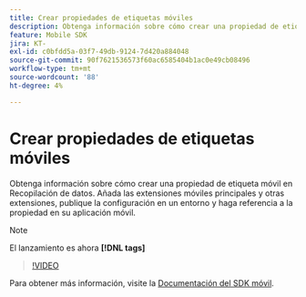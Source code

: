```yaml
---
title: Crear propiedades de etiquetas móviles
description: Obtenga información sobre cómo crear una propiedad de etiqueta móvil en Recopilación de datos. Añada las extensiones móviles principales y otras extensiones, publique la configuración en un entorno y haga referencia a la propiedad en su aplicación móvil.
feature: Mobile SDK
jira: KT-
exl-id: c0bfdd5a-03f7-49db-9124-7d420a884048
source-git-commit: 90f7621536573f60ac6585404b1ac0e49cb08496
workflow-type: tm+mt
source-wordcount: '88'
ht-degree: 4%

---
```


# Crear propiedades de etiquetas móviles

Obtenga información sobre cómo crear una propiedad de etiqueta móvil en Recopilación de datos. Añada las extensiones móviles principales y otras extensiones, publique la configuración en un entorno y haga referencia a la propiedad en su aplicación móvil.

>[!NOTE]
>
> El lanzamiento es ahora **[!DNL tags]**

>[!VIDEO](https://video.tv.adobe.com/v/26264/?quality=12&learn=on)

Para obtener más información, visite la [Documentación del SDK móvil](https://developer.adobe.com/client-sdks/documentation/).
